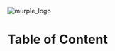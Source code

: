 ![murple_logo](https://user-images.githubusercontent.com/106739167/218868311-93beb77c-2e10-4169-b6e8-03cfcbae7d0c.png)
# Table of Content
